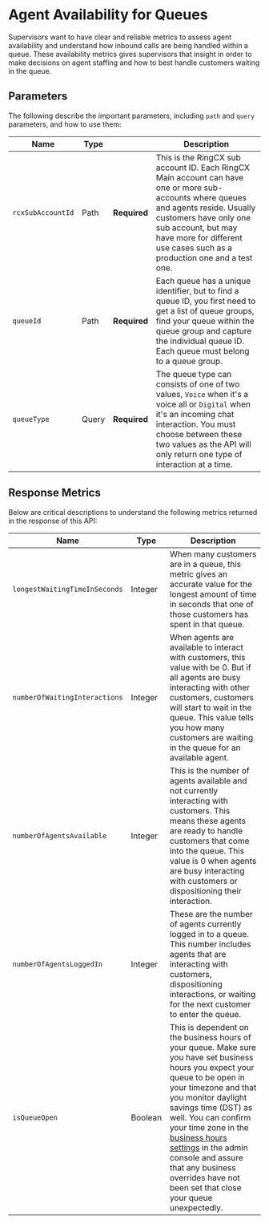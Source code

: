 # Agent Availability for Queues

Supervisors want to have clear and reliable metrics to assess agent availability and understand how inbound calls are being handled within a queue. These availability metrics gives supervisors that insight in order to make decisions on agent staffing and how to best handle customers waiting in the queue.


## Parameters

The following describe the important parameters, including `path` and `query` parameters, and how to use them:

|Name|Type||Description|
|-|-|-|-|
| `rcxSubAccountId`|Path|**Required**|This is the RingCX sub account ID. Each RingCX Main account can have one or more sub-accounts where queues and agents reside. Usually customers have only one sub account, but may have more for different use cases such as a production one and a test one.|
|`queueId`|Path|**Required**|Each queue has a unique identifier, but to find a queue ID, you first need to get a list of queue groups, find your queue within the queue group and capture the individual queue ID. Each queue must belong to a queue group.|
|`queueType`|Query|**Required**|The queue type can consists of one of two values, `Voice` when it's a voice all or `Digital` when it's an incoming chat interaction. You must choose between these two values as the API will only return one type of interaction at a time.|

## Response Metrics

Below are critical descriptions to understand the following metrics returned in the response of this API:

|Name|Type|Description|
|-|-|-|
|`longestWaitingTimeInSeconds`|Integer|When many customers are in a queue, this metric gives an accurate value for the longest amount of time in seconds that one of those customers has spent in that queue.|
|`numberOfWaitingInteractions`|Integer|When agents are available to interact with customers, this value with be 0. But if all agents are busy interacting with other customers, customers will start to wait in the queue. This value tells you how many customers are waiting in the queue for an available agent.|
|`numberOfAgentsAvailable`|Integer|This is the number of agents available and not currently interacting with customers. This means these agents are ready to handle customers that come into the queue. This value is 0 when agents are busy interacting with customers or dispositioning their interaction.|
|`numberOfAgentsLoggedIn`|Integer|These are the number of agents currently logged in to a queue. This number includes agents that are interacting with customers, dispositioning interactions, or waiting for the next customer to enter the queue.|
|`isQueueOpen`|Boolean|This is dependent on the business hours of your queue. Make sure you have set business hours you expect your queue to be open in your timezone and that you monitor daylight savings time (DST) as well. You can confirm your time zone in the [business hours settings](https://support.ringcentral.com/article-v2/Setting-up-daily-inbound-queue-business-hours-in-RingCX.html?brand=RingCentral&product=RingCX&language=en_US) in the admin console and assure that any business overrides have not been set that close your queue unexpectedly.|